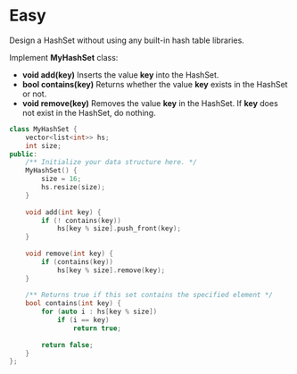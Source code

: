 # Easy

Design a HashSet without using any built-in hash table libraries.

Implement **MyHashSet** class:

- **void add(key)** Inserts the value **key** into the HashSet.
- **bool contains(key)** Returns whether the value **key** exists in the HashSet or not.
- **void remove(key)** Removes the value **key** in the HashSet. If **key** does not exist in the HashSet, do nothing.

```cpp
class MyHashSet {
    vector<list<int>> hs;
    int size;
public:
    /** Initialize your data structure here. */
    MyHashSet() {
        size = 16;
        hs.resize(size);
    }
    
    void add(int key) {
        if (! contains(key))
            hs[key % size].push_front(key);
    }
    
    void remove(int key) {
        if (contains(key))
            hs[key % size].remove(key);
    }
    
    /** Returns true if this set contains the specified element */
    bool contains(int key) {
        for (auto i : hs[key % size])
            if (i == key)
                return true;
        
        return false;
    }
};
```

